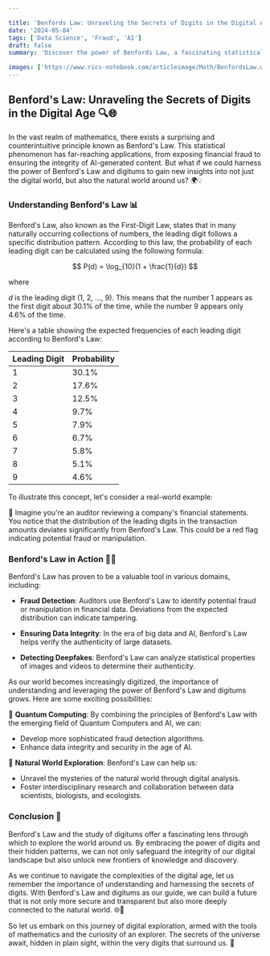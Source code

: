 ```yaml
---

title: 'Benfords Law: Unraveling the Secrets of Digits in the Digital Age'
date: '2024-05-04'
tags: ['Data Science', 'Fraud', 'AI']
draft: false
summary: 'Discover the power of Benfords Law, a fascinating statistical principle that unveils hidden patterns in digits.'

images: ['https://www.rics-notebook.com/articleimage/Math/BenfordsLaw.webp']
---
```


## Benford's Law: Unraveling the Secrets of Digits in the Digital Age 🔍🌐

In the vast realm of mathematics, there exists a surprising and counterintuitive principle known as Benford's Law. This statistical phenomenon has far-reaching applications, from exposing financial fraud to ensuring the integrity of AI-generated content. But what if we could harness the power of Benford's Law and digitums to gain new insights into not just the digital world, but also the natural world around us? 🌍💡

### Understanding Benford's Law 📊

Benford's Law, also known as the First-Digit Law, states that in many naturally occurring collections of numbers, the leading digit follows a specific distribution pattern. According to this law, the probability of each leading digit can be calculated using the following formula:

$$
P(d) = \log_{10}(1 + \frac{1}{d})
$$

where 

$d$
 is the leading digit (1, 2, ..., 9). This means that the number 1 appears as the first digit about 30.1% of the time, while the number 9 appears only 4.6% of the time.

Here's a table showing the expected frequencies of each leading digit according to Benford's Law:

| Leading Digit | Probability |
| ------------- | ----------- |
| 1             | 30.1%       |
| 2             | 17.6%       |
| 3             | 12.5%       |
| 4             | 9.7%        |
| 5             | 7.9%        |
| 6             | 6.7%        |
| 7             | 5.8%        |
| 8             | 5.1%        |
| 9             | 4.6%        |

To illustrate this concept, let's consider a real-world example:

🏦 Imagine you're an auditor reviewing a company's financial statements. You notice that the distribution of the leading digits in the transaction amounts deviates significantly from Benford's Law. This could be a red flag indicating potential fraud or manipulation.

### Benford's Law in Action 🕵️‍♂️

Benford's Law has proven to be a valuable tool in various domains, including:

- **Fraud Detection**: Auditors use Benford's Law to identify potential fraud or manipulation in financial data. Deviations from the expected distribution can indicate tampering.

- **Ensuring Data Integrity**: In the era of big data and AI, Benford's Law helps verify the authenticity of large datasets.

- **Detecting Deepfakes**: Benford's Law can analyze statistical properties of images and videos to determine their authenticity.

As our world becomes increasingly digitized, the importance of understanding and leveraging the power of Benford's Law and digitums grows. Here are some exciting possibilities:

🌟 **Quantum Computing**: By combining the principles of Benford's Law with the emerging field of Quantum Computers and AI, we can:

- Develop more sophisticated fraud detection algorithms.
- Enhance data integrity and security in the age of AI.

🌿 **Natural World Exploration**: Benford's Law can help us:

- Unravel the mysteries of the natural world through digital analysis.
- Foster interdisciplinary research and collaboration between data scientists, biologists, and ecologists.

### Conclusion 🌟

Benford's Law and the study of digitums offer a fascinating lens through which to explore the world around us. By embracing the power of digits and their hidden patterns, we can not only safeguard the integrity of our digital landscape but also unlock new frontiers of knowledge and discovery.

As we continue to navigate the complexities of the digital age, let us remember the importance of understanding and harnessing the secrets of digits. With Benford's Law and digitums as our guide, we can build a future that is not only more secure and transparent but also more deeply connected to the natural world. 🌐🌿

So let us embark on this journey of digital exploration, armed with the tools of mathematics and the curiosity of an explorer. The secrets of the universe await, hidden in plain sight, within the very digits that surround us. 🚀
